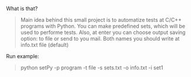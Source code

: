 What is that?
> Main idea behind this small project is to automatize tests at C/C++ programs with Python. You can make predefined sets, which will be used to performe tests. Also, at enter you can choose output saving option: to file or send to you mail. Both names you should write at info.txt file (default)

Run example:
>python setPy -p program -t file -s sets.txt -o info.txt -i set1